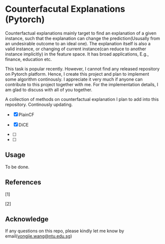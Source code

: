 # Counterfacutal Explanations (Pytorch)

Counterfactual explanations mainly target to find an explanation of a given instance, such that the explanation can change the prediction(Ususally from an undesirable outcome to an ideal one). The explanation itself is also a valid instance, or changing of current instance(can reduce to another instance implicitly) in the feature space. It has broad applications, E.g., finance, education etc.

This task is popular recently. However, I cannot find any released repository on Pytorch platform. Hence, I create this project and plan to implement some algorithm continously. 
I appreciate it very much if anyone can contribute to this project together with me.  For the implementation details, I am glad to discuss with all of you together.

A collection of methods on counterfactual explanation I plan to add into this repository. Continously updating.

- [x] PlainCF

- [x] DiCE

- [ ] 

- [ ]

## Usage

To be done.

## References

[1] 

[2] 

## Acknowledge

If any questions on this repo, please kindly let me know by email(yongjie.wang@ntu.edu.sg)

